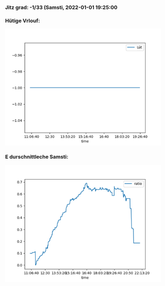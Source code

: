 ### Jitz grad: -1/33 (Samsti, 2022-01-01 19:25:00

### Hütige Vrlouf:
![Graph](Today.png)

### E durschnittleche Samsti:
![Graph](Samsti.png)